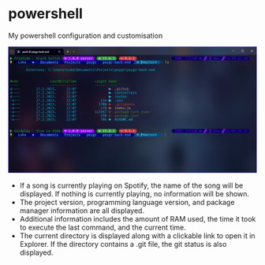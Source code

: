 # powershell
My powershell configuration and customisation

![Windows Terminal Screenshot](Windows_terminal_screenshot.png)

- If a song is currently playing on Spotify, the name of the song will be displayed. If nothing is currently playing, no information will be shown.
- The project version, programming language version, and package manager information are all displayed.
- Additional information includes the amount of RAM used, the time it took to execute the last command, and the current time.
- The current directory is displayed along with a clickable link to open it in Explorer. If the directory contains a .git file, the git status is also displayed.

